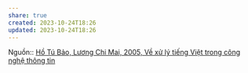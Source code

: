 ```yaml
---
share: true
created: 2023-10-24T18:26
updated: 2023-10-24T18:26
---
```

Nguồn:: [Hồ Tú Bảo, Lương Chi Mai, 2005, Về xử lý tiếng Việt trong công nghệ thông tin](http://www.jaist.ac.jp/~bao/Writings/VLSPwhitepaper%20-%20Final.pdf)

